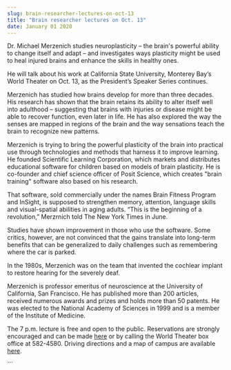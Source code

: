 ```yaml
---
slug: brain-researcher-lectures-on-oct-13
title: "Brain researcher lectures on Oct. 13"
date: January 01 2020
---
```


 
<p>
  Dr. Michael Merzenich studies neuroplasticity – the brain's powerful ability
  to change itself and adapt – and investigates ways plasticity might be used to
  heal injured brains and enhance the skills in healthy ones.
</p>
<p>
  He will talk about his work at California State University, Monterey Bay’s
  World Theater on Oct. 13, as the President’s Speaker Series continues.
</p>
<p>
  Merzenich has studied how brains develop for more than three decades. His
  research has shown that the brain retains its ability to alter itself well
  into adulthood – suggesting that brains with injuries or disease might be able
  to recover function, even later in life. He has also explored the way the
  senses are mapped in regions of the brain and the way sensations teach the
  brain to recognize new patterns.
</p>
<p>
  Merzenich is trying to bring the powerful plasticity of the brain into
  practical use through technologies and methods that harness it to improve
  learning. He founded Scientific Learning Corporation, which markets and
  distributes educational software for children based on models of brain
  plasticity. He is co-founder and chief science officer of Posit Science, which
  creates "brain training" software also based on his research.
</p>
<p>
  That software, sold commercially under the names Brain Fitness Program and
  InSight, is supposed to strengthen memory, attention, language skills and
  visual-spatial abilities in aging adults. “This is the beginning of a
  revolution,” Merzrnich told The New York Times in June.
</p>
<p>
  Studies have shown improvement in those who use the software. Some critics,
  however, are not convinced that the gains translate into long-term benefits
  that can be generalized to daily challenges such as remembering where the car
  is parked.
</p>
<p>
  In the 1980s, Merzenich was on the team that invented the cochlear implant to
  restore hearing for the severely deaf.
</p>
<p>
  Merzenich is professor emeritus of neuroscience at the University of
  California, San Francisco. He has published more than 200 articles, received
  numerous awards and prizes and holds more than 50 patents. He was elected to
  the National Academy of Sciences in 1999 and is a member of the Institute of
  Medicine.
</p>
<p>
  The 7 p.m. lecture is free and open to the public. Reservations are strongly
  encouraged and can be made
  <a href="https://rsvp.csumb.edu/index.php?eid=69">here</a> or by calling the
  World Theater box office at 582-4580. Driving directions and a map of campus
  are available <a href="https://csumb.edu/map">here</a>.
</p>
```
